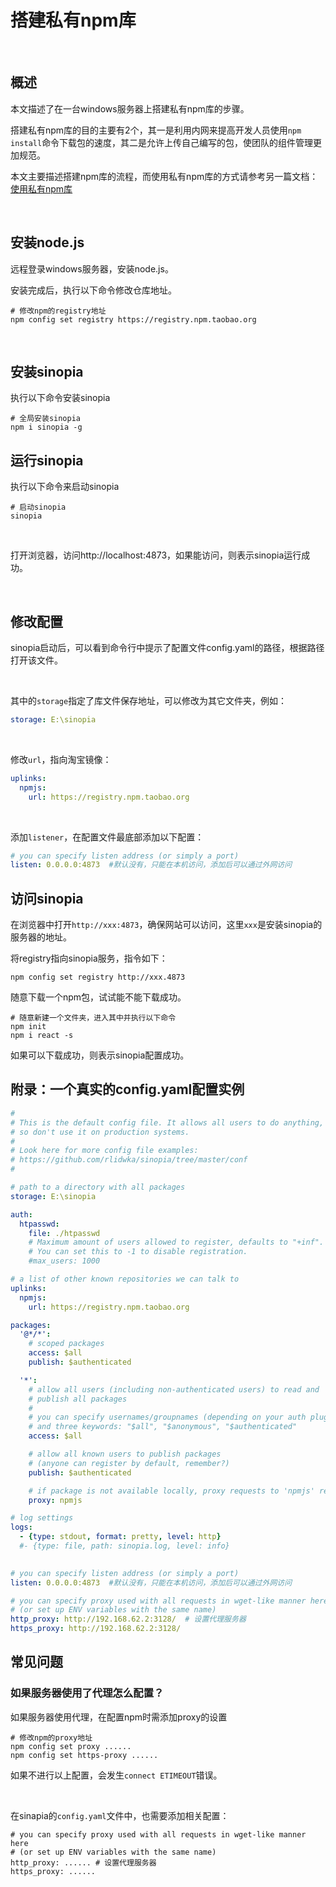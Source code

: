 # 搭建私有npm库
​	

## 概述

本文描述了在一台windows服务器上搭建私有npm库的步骤。

搭建私有npm库的目的主要有2个，其一是利用内网来提高开发人员使用`npm install`命令下载包的速度，其二是允许上传自己编写的包，使团队的组件管理更加规范。

本文主要描述搭建npm库的流程，而使用私有npm库的方式请参考另一篇文档：[使用私有npm库](使用私有npm库.md)

​	

##  安装node.js

远程登录windows服务器，安装node.js。

安装完成后，执行以下命令修改仓库地址。

```shell
# 修改npm的registry地址
npm config set registry https://registry.npm.taobao.org
```

​	

## 安装sinopia

执行以下命令安装sinopia

```shell
# 全局安装sinopia
npm i sinopia -g
```



## 运行sinopia

执行以下命令来启动sinopia

```shell
# 启动sinopia
sinopia
```

​	

打开浏览器，访问http://localhost:4873，如果能访问，则表示sinopia运行成功。

​	

## 修改配置

sinopia启动后，可以看到命令行中提示了配置文件config.yaml的路径，根据路径打开该文件。

​	

其中的`storage`指定了库文件保存地址，可以修改为其它文件夹，例如：

```yaml
storage: E:\sinopia
```

​	

修改`url`，指向淘宝镜像：

```yaml
uplinks:
  npmjs:
    url: https://registry.npm.taobao.org
```

​	

添加`listener`，在配置文件最底部添加以下配置：

```yaml
# you can specify listen address (or simply a port) 
listen: 0.0.0.0:4873  #默认没有，只能在本机访问，添加后可以通过外网访问
```



## 访问sinopia

在浏览器中打开`http://xxx:4873`，确保网站可以访问，这里`xxx`是安装sinopia的服务器的地址。



将registry指向sinopia服务，指令如下：

```shell
npm config set registry http://xxx.4873
```



随意下载一个npm包，试试能不能下载成功。

```shell
# 随意新建一个文件夹，进入其中并执行以下命令
npm init
npm i react -s
```

如果可以下载成功，则表示sinopia配置成功。



## 附录：一个真实的config.yaml配置实例

```yaml
#
# This is the default config file. It allows all users to do anything,
# so don't use it on production systems.
#
# Look here for more config file examples:
# https://github.com/rlidwka/sinopia/tree/master/conf
#

# path to a directory with all packages
storage: E:\sinopia

auth:
  htpasswd:
    file: ./htpasswd
    # Maximum amount of users allowed to register, defaults to "+inf".
    # You can set this to -1 to disable registration.
    #max_users: 1000

# a list of other known repositories we can talk to
uplinks:
  npmjs:
    url: https://registry.npm.taobao.org

packages:
  '@*/*':
    # scoped packages
    access: $all
    publish: $authenticated

  '*':
    # allow all users (including non-authenticated users) to read and
    # publish all packages
    #
    # you can specify usernames/groupnames (depending on your auth plugin)
    # and three keywords: "$all", "$anonymous", "$authenticated"
    access: $all

    # allow all known users to publish packages
    # (anyone can register by default, remember?)
    publish: $authenticated

    # if package is not available locally, proxy requests to 'npmjs' registry
    proxy: npmjs

# log settings
logs:
  - {type: stdout, format: pretty, level: http}
  #- {type: file, path: sinopia.log, level: info}

  
# you can specify listen address (or simply a port) 
listen: 0.0.0.0:4873  #默认没有，只能在本机访问，添加后可以通过外网访问

# you can specify proxy used with all requests in wget-like manner here
# (or set up ENV variables with the same name)
http_proxy: http://192.168.62.2:3128/  # 设置代理服务器
https_proxy: http://192.168.62.2:3128/
```



## 常见问题

### 如果服务器使用了代理怎么配置？

如果服务器使用代理，在配置npm时需添加proxy的设置

```shell
# 修改npm的proxy地址
npm config set proxy ......
npm config set https-proxy ......
```

如果不进行以上配置，会发生`connect ETIMEOUT`错误。

​	

在sinapia的`config.yaml`文件中，也需要添加相关配置：

```
# you can specify proxy used with all requests in wget-like manner here
# (or set up ENV variables with the same name)
http_proxy: ...... # 设置代理服务器
https_proxy: ......
```





